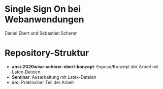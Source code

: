 # Single Sign On bei Webanwendungen

Daniel Ebert und Sebastian Scherer

# Repository-Struktur

- <b>ansi-2020wise-scherer-ebert-konzept</b>: Expose/Konzept der Arbeit mit Latex-Dateien
- <b>Seminar</b>: Ausarbeitung mit Latex-Dateien
- <b>src</b>: Praktischer Teil der Arbeit
